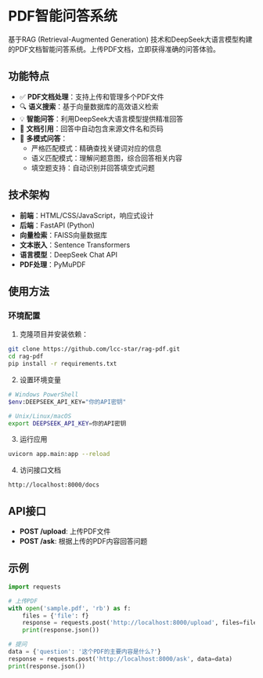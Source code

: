 # PDF智能问答系统

基于RAG (Retrieval-Augmented Generation) 技术和DeepSeek大语言模型构建的PDF文档智能问答系统。上传PDF文档，立即获得准确的问答体验。

## 功能特点

- ✅ **PDF文档处理**：支持上传和管理多个PDF文件
- 🔍 **语义搜索**：基于向量数据库的高效语义检索
- 💡 **智能问答**：利用DeepSeek大语言模型提供精准回答
- 📄 **文档引用**：回答中自动包含来源文件名和页码
- 🔄 **多模式问答**：
  - 严格匹配模式：精确查找关键词对应的信息
  - 语义匹配模式：理解问题意图，综合回答相关内容
  - 填空题支持：自动识别并回答填空式问题

## 技术架构

- **前端**：HTML/CSS/JavaScript，响应式设计
- **后端**：FastAPI (Python)
- **向量检索**：FAISS向量数据库
- **文本嵌入**：Sentence Transformers
- **语言模型**：DeepSeek Chat API
- **PDF处理**：PyMuPDF

## 使用方法

### 环境配置

1. 克隆项目并安装依赖：

```bash
git clone https://github.com/lcc-star/rag-pdf.git
cd rag-pdf
pip install -r requirements.txt
```

2. 设置环境变量

```bash
# Windows PowerShell
$env:DEEPSEEK_API_KEY="你的API密钥"

# Unix/Linux/macOS
export DEEPSEEK_API_KEY=你的API密钥
```

3. 运行应用

```bash
uvicorn app.main:app --reload
```

4. 访问接口文档

```
http://localhost:8000/docs
```

## API接口

- **POST /upload**: 上传PDF文件
- **POST /ask**: 根据上传的PDF内容回答问题

## 示例

```python
import requests

# 上传PDF
with open('sample.pdf', 'rb') as f:
    files = {'file': f}
    response = requests.post('http://localhost:8000/upload', files=files)
    print(response.json())

# 提问
data = {'question': '这个PDF的主要内容是什么?'}
response = requests.post('http://localhost:8000/ask', data=data)
print(response.json())
```